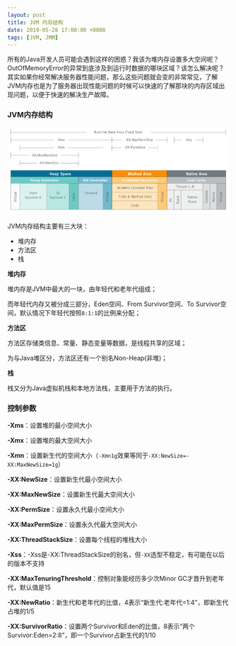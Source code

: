 ```yaml
---
layout: post
title: JVM 内存结构
date: 2019-05-28 17:00:00 +0800
tags: [JVM, JMM]
---
```


所有的Java开发人员可能会遇到这样的困惑？我该为堆内存设置多大空间呢？OutOfMemoryError的异常到底涉及到运行时数据的哪块区域？该怎么解决呢？其实如果你经常解决服务器性能问题，那么这些问题就会变的非常常见，了解JVM内存也是为了服务器出现性能问题的时候可以快速的了解那块的内存区域出现问题，以便于快速的解决生产故障。

<!-- more -->

### JVM内存结构

![](static/image/201905/jvm-memory-structure.png)

JVM内存结构主要有三大块：

- 堆内存
- 方法区
- 栈

**堆内存**

堆内存是JVM中最大的一块，由年轻代和老年代组成；

而年轻代内存又被分成三部分，Eden空间、From Survivor空间、To Survivor空间，默认情况下年轻代按照`8:1:1`的比例来分配；

**方法区**

方法区存储类信息、常量、静态变量等数据，是线程共享的区域；

为与Java堆区分，方法区还有一个别名Non-Heap(非堆)；

**栈**

栈又分为Java虚拟机栈和本地方法栈，主要用于方法的执行。

### 控制参数

**-Xms**：设置堆的最小空间大小

**-Xmx**：设置堆的最大空间大小

**-Xmn**：设置新生代的空间大小（`-Xmn1g`效果等同于`-XX:NewSize=-XX:MaxNewSize=1g`）

**-XX:NewSize**：设置新生代最小空间大小

**-XX:MaxNewSize**：设置新生代最大空间大小

**-XX:PermSize**：设置永久代最小空间大小

**-XX:MaxPermSize**：设置永久代最大空间大小

**-XX:ThreadStackSize**：设置每个线程的堆栈大小

**-Xss**：-Xss是-XX:ThreadStackSize的别名，但`-XX`选型不稳定，有可能在以后的版本不支持

**-XX:MaxTenuringThreshold**：控制对象能经历多少次Minor GC才晋升到老年代，默认值是15

**-XX:NewRatio**：新生代和老年代的比值，4表示“新生代:老年代=1:4”，即新生代占堆的1/5

**-XX:SurvivorRatio**：设置两个Survivor和Eden的比值，8表示“两个Survivor:Eden=2:8”，即一个Survivor占新生代的1/10

